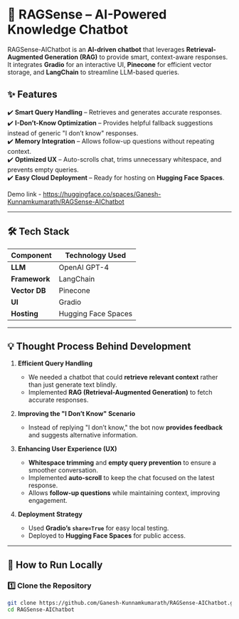 # 🚀 RAGSense – AI-Powered Knowledge Chatbot  

RAGSense-AIChatbot is an **AI-driven chatbot** that leverages **Retrieval-Augmented Generation (RAG)** to provide smart, context-aware responses. It integrates **Gradio** for an interactive UI, **Pinecone** for efficient vector storage, and **LangChain** to streamline LLM-based queries.

## ✨ Features  
✔️ **Smart Query Handling** – Retrieves and generates accurate responses.  
✔️ **I-Don’t-Know Optimization** – Provides helpful fallback suggestions instead of generic "I don’t know" responses.  
✔️ **Memory Integration** – Allows follow-up questions without repeating context.  
✔️ **Optimized UX** – Auto-scrolls chat, trims unnecessary whitespace, and prevents empty queries.  
✔️ **Easy Cloud Deployment** – Ready for hosting on **Hugging Face Spaces**.  


Demo link - https://huggingface.co/spaces/Ganesh-Kunnamkumarath/RAGSense-AIChatbot

---

## 🛠️ Tech Stack  

| Component      | Technology Used |
|---------------|----------------|
| **LLM**       | OpenAI GPT-4   |
| **Framework** | LangChain      |
| **Vector DB** | Pinecone       |
| **UI**        | Gradio         |
| **Hosting**   | Hugging Face Spaces |

---

## 💡 Thought Process Behind Development  

1. **Efficient Query Handling**  
   - We needed a chatbot that could **retrieve relevant context** rather than just generate text blindly.  
   - Implemented **RAG (Retrieval-Augmented Generation)** to fetch accurate responses.  

2. **Improving the "I Don’t Know" Scenario**  
   - Instead of replying "I don’t know," the bot now **provides feedback** and suggests alternative information.  

3. **Enhancing User Experience (UX)**  
   - **Whitespace trimming** and **empty query prevention** to ensure a smoother conversation.  
   - Implemented **auto-scroll** to keep the chat focused on the latest response.  
   - Allows **follow-up questions** while maintaining context, improving engagement.  

4. **Deployment Strategy**  
   - Used **Gradio’s `share=True`** for easy local testing.  
   - Deployed to **Hugging Face Spaces** for public access.  

---

## 🚀 How to Run Locally  

### **1️⃣ Clone the Repository**  
```bash
git clone https://github.com/Ganesh-Kunnamkumarath/RAGSense-AIChatbot.git
cd RAGSense-AIChatbot


